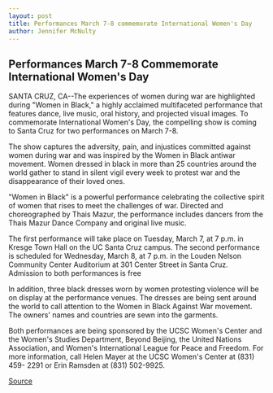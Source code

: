 ```yaml
---
layout: post
title: Performances March 7-8 commemorate International Women's Day
author: Jennifer McNulty
---
```


## Performances March 7-8 Commemorate International Women's Day

SANTA CRUZ, CA--The experiences of women during war are highlighted during "Women in Black," a highly acclaimed multifaceted performance that features dance, live music, oral history, and projected visual images. To commemorate International Women's Day, the compelling show is coming to Santa Cruz for two performances on March 7-8.

The show captures the adversity, pain, and injustices committed against women during war and was inspired by the Women in Black antiwar movement. Women dressed in black in more than 25 countries around the world gather to stand in silent vigil every week to protest war and the disappearance of their loved ones.

"Women in Black" is a powerful performance celebrating the collective spirit of women that rises to meet the challenges of war. Directed and choreographed by Thais Mazur, the performance includes dancers from the Thais Mazur Dance Company and original live music.

The first performance will take place on Tuesday, March 7, at 7 p.m. in Kresge Town Hall on the UC Santa Cruz campus. The second performance is scheduled for Wednesday, March 8, at 7 p.m. in the Louden Nelson Community Center Auditorium at 301 Center Street in Santa Cruz. Admission to both performances is free

In addition, three black dresses worn by women protesting violence will be on display at the performance venues. The dresses are being sent around the world to call attention to the Women in Black Against War movement. The owners' names and countries are sewn into the garments.

Both performances are being sponsored by the UCSC Women's Center and the Women's Studies Department, Beyond Beijing, the United Nations Association, and Women's International League for Peace and Freedom. For more information, call Helen Mayer at the UCSC Women's Center at (831) 459- 2291 or Erin Ramsden at (831) 502-9925.

[Source](http://www1.ucsc.edu/news_events/press_releases/archive/99-00/02-00/intl_womens_day.htm "Permalink to Performances March 7-8 commemorate International Women's Day")